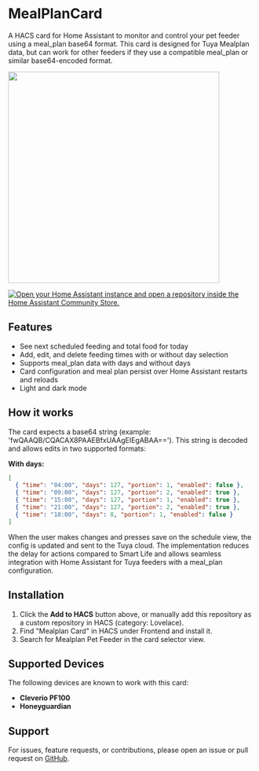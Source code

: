 # MealPlanCard

A HACS card for Home Assistant to monitor and control your pet feeder using a meal_plan base64 format. This card is designed for Tuya Mealplan data, but can work for other feeders if they use a compatible meal_plan or similar base64-encoded format.

<img width="430" src="https://github.com/user-attachments/assets/13882cf0-ca0e-4768-89e9-fcbc15d50aef" ce/>

[![Open your Home Assistant instance and open a repository inside the Home Assistant Community Store.](https://my.home-assistant.io/badges/hacs_repository.svg)](https://my.home-assistant.io/redirect/hacs_repository/?owner=FredrikM97&repository=mealplan_card&category=plugin)

## Features

- See next scheduled feeding and total food for today
- Add, edit, and delete feeding times with or without day selection
- Supports meal_plan data with days and without days
- Card configuration and meal plan persist over Home Assistant restarts and reloads
- Light and dark mode

## How it works

The card expects a base64 string (example: 'fwQAAQB/CQACAX8PAAEBfxUAAgEIEgABAA=='). This string is decoded and allows edits in two supported formats:

**With days:**

```json
[
  { "time": "04:00", "days": 127, "portion": 1, "enabled": false },
  { "time": "09:00", "days": 127, "portion": 2, "enabled": true },
  { "time": "15:00", "days": 127, "portion": 1, "enabled": true },
  { "time": "21:00", "days": 127, "portion": 2, "enabled": true },
  { "time": "18:00", "days": 8, "portion": 1, "enabled": false }
]
```

When the user makes changes and presses save on the schedule view, the config is updated and sent to the Tuya cloud. The implementation reduces the delay for actions compared to Smart Life and allows seamless integration with Home Assistant for Tuya feeders with a meal_plan configuration.

## Installation

1. Click the **Add to HACS** button above, or manually add this repository as a custom repository in HACS (category: Lovelace).
2. Find "Mealplan Card" in HACS under Frontend and install it.
3. Search for Mealplan Pet Feeder in the card selector view.

## Supported Devices

The following devices are known to work with this card:

- **Cleverio PF100**
- **Honeyguardian**

## Support

For issues, feature requests, or contributions, please open an issue or pull request on [GitHub](https://github.com/FredrikM97/cleverio-pf100-feeder-card).
